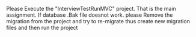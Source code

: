 Please Execute the "InterviewTestRunMVC" project. That is the main assignment.
If database .Bak file doesnot work. please Remove the migration from the project and try to re-migrate thus create new migration files and then run the project
